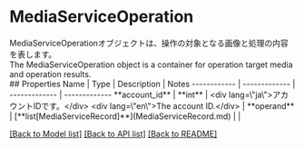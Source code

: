 # MediaServiceOperation

<div lang=\"ja\">MediaServiceOperationオブジェクトは、操作の対象となる画像と処理の内容を表します。</div> <div lang=\"en\">The MediaServiceOperation object is a container for operation target media and operation results.</div> 
## Properties
Name | Type | Description | Notes
------------ | ------------- | ------------- | -------------
**account_id** | **int** | &lt;div lang&#x3D;\&quot;ja\&quot;&gt;アカウントIDです。&lt;/div&gt; &lt;div lang&#x3D;\&quot;en\&quot;&gt;The account ID.&lt;/div&gt;  | 
**operand** | [**list[MediaServiceRecord]**](MediaServiceRecord.md) |  | 

[[Back to Model list]](../README.md#documentation-for-models) [[Back to API list]](../README.md#documentation-for-api-endpoints) [[Back to README]](../README.md)


